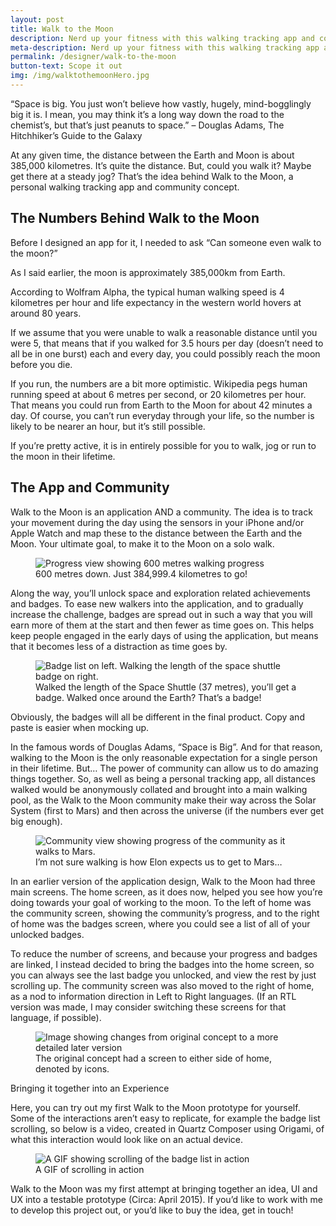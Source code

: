 ```yaml
---
layout: post
title: Walk to the Moon
description: Nerd up your fitness with this walking tracking app and community idea.
meta-description: Nerd up your fitness with this walking tracking app and community idea.
permalink: /designer/walk-to-the-moon
button-text: Scope it out
img: /img/walktothemoonHero.jpg
---
```


“Space is big. You just won’t believe how vastly, hugely, mind-bogglingly big it is. I mean, you may think it’s a long way down the road to the chemist’s, but that’s just peanuts to space.” – Douglas Adams, The Hitchhiker’s Guide to the Galaxy

At any given time, the distance between the Earth and Moon is about 385,000 kilometres. It’s quite the distance. But, could you walk it? Maybe get there at a steady jog? That’s the idea behind Walk to the Moon, a personal walking tracking app and community concept.

## The Numbers Behind Walk to the Moon

Before I designed an app for it, I needed to ask “Can someone even walk to the moon?”

As I said earlier, the moon is approximately 385,000km from Earth.

According to Wolfram Alpha, the typical human walking speed is 4 kilometres per hour and life expectancy in the western world hovers at around 80 years.

If we assume that you were unable to walk a reasonable distance until you were 5, that means that if you walked for 3.5 hours per day (doesn’t need to all be in one burst) each and every day, you could possibly reach the moon before you die.

If you run, the numbers are a bit more optimistic. Wikipedia pegs human running speed at about 6 metres per second, or 20 kilometres per hour. That means you could run from Earth to the Moon for about 42 minutes a day. Of course, you can’t run everyday through your life, so the number is likely to be nearer an hour, but it’s still possible.

If you’re pretty active, it is in entirely possible for you to walk, jog or run to the moon in their lifetime.

## The App and Community

Walk to the Moon is an application AND a community. The idea is to track your movement during the day using the sensors in your iPhone and/or Apple Watch and map these to the distance between the Earth and the Moon. Your ultimate goal, to make it to the Moon on a solo walk.

<figure class="figure d-block text-center">
  <img src="/img/walk-to-the-moon/600metres.png" class="figure-img img-fluid rounded" alt="Progress view showing 600 metres walking progress">
  <figcaption class="figure-caption text-center">600 metres down. Just 384,999.4 kilometres to go!</figcaption>
</figure>

Along the way, you’ll unlock space and exploration related achievements and badges. To ease new walkers into the application, and to gradually increase the challenge, badges are spread out in such a way that you will earn more of them at the start and then fewer as time goes on. This helps keep people engaged in the early days of using the application, but means that it becomes less of a distraction as time goes by.

<figure class="figure d-block text-center">
  <img src="/img/walk-to-the-moon/badges.jpg" class="figure-img img-fluid rounded" alt="Badge list on left. Walking the length of the space shuttle badge on right.">
  <figcaption class="figure-caption text-center">Walked the length of the Space Shuttle (37 metres), you’ll get a badge. Walked once around the Earth? That’s a badge!</figcaption>
</figure>

Obviously, the badges will all be different in the final product. Copy and paste is easier when mocking up.

In the famous words of Douglas Adams, “Space is Big”. And for that reason, walking to the Moon is the only reasonable expectation for a single person in their lifetime. But… The power of community can allow us to do amazing things together. So, as well as being a personal tracking app, all distances walked would be anonymously collated and brought into a main walking pool, as the Walk to the Moon community make their way across the Solar System (first to Mars) and then across the universe (if the numbers ever get big enough).

<figure class="figure d-block text-center">
  <img src="/img/walk-to-the-moon/community.png" class="figure-img img-fluid rounded" alt="Community view showing progress of the community as it walks to Mars.">
  <figcaption class="figure-caption text-center">I’m not sure walking is how Elon expects us to get to Mars…</figcaption>
</figure>

In an earlier version of the application design, Walk to the Moon had three main screens. The home screen, as it does now, helped you see how you’re doing towards your goal of working to the moon. To the left of home was the community screen, showing the community’s progress, and to the right of home was the badges screen, where you could see a list of all of your unlocked badges.

To reduce the number of screens, and because your progress and badges are linked, I instead decided to bring the badges into the home screen, so you can always see the last badge you unlocked, and view the rest by just scrolling up. The community screen was also moved to the right of home, as a nod to information direction in Left to Right languages. (If an RTL version was made, I may consider switching these screens for that language, if possible).

<figure class="figure d-block text-center">
  <img src="/img/walk-to-the-moon/concept.jpg" class="figure-img img-fluid rounded" alt="Image showing changes from original concept to a more detailed later version">
  <figcaption class="figure-caption text-center">The original concept had a screen to either side of home, denoted by icons.</figcaption>
</figure>

Bringing it together into an Experience

Here, you can try out my first Walk to the Moon prototype for yourself. Some of the interactions aren’t easy to replicate, for example the badge list scrolling, so below is a video, created in Quartz Composer using Origami, of what this interaction would look like on an actual device.

<figure class="figure d-block text-center">
  <img src="/img/walk-to-the-moon/scrolling.gif" class="figure-img img-fluid rounded" alt="A GIF showing scrolling of the badge list in action">
  <figcaption class="figure-caption text-center">A GIF of scrolling in action</figcaption>
</figure>

Walk to the Moon was my first attempt at bringing together an idea, UI and UX into a testable prototype (Circa: April 2015). If you’d like to work with me to develop this project out, or you’d like to buy the idea, get in touch!
